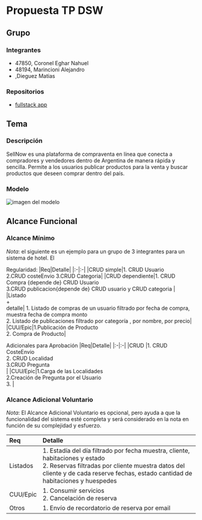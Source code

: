 # Propuesta TP DSW

## Grupo
### Integrantes
* 47850, Coronel Eghar Nahuel
* 48194, Marincioni Alejandro
* ,Dieguez Matias

### Repositorios
* [fullstack app](["link"](https://github.com/eghar2001/tp-desarrollo))


## Tema
### Descripción
SellNow es una plataforma de compraventa en línea que conecta a compradores y vendedores dentro de Argentina de manera rápida y sencilla. Permite a los usuarios publicar productos para la venta y buscar productos que deseen comprar dentro del país.

### Modelo
![imagen del modelo](https://app.diagrams.net/#G1F-wYKdEiRRRPjhs1PMbIXb1Cld1Jq2yr#%7B%22pageId%22%3A%22-QJHrh1hych9j8nOmGhD%22%7D)



## Alcance Funcional 

### Alcance Mínimo

*Nota*: el siguiente es un ejemplo para un grupo de 3 integrantes para un sistema de hotel. El 

Regularidad:
|Req|Detalle|
|:-|:-|
|CRUD simple|1. CRUD Usuario<br>2.CRUD costeEnvio 3.CRUD Categoria|
|CRUD dependiente|1. CRUD Compra {depende de} CRUD Usuario <br>3.CRUD publicacion{depende de} CRUD usuario y CRUD categoria |
|Listado<br>+<br>detalle| 1. Listado de compras  de un usuario filtrado por fecha de compra, muestra fecha de compra monto<br> 2. Listado de publicaciones filtrado por categoría , por nombre, por precio|
|CUU/Epic|1.Publicación de Producto<br>2. Compra de Producto|


Adicionales para Aprobación
|Req|Detalle|
|:-|:-|
|CRUD |1. CRUD CosteEnvio<br>2. CRUD Localidad<br>3.CRUD Pregunta <br>|
|CUU/Epic|1.Carga de las Localidades <br>2.Creación de Pregunta por el Usuario<br>3. |


### Alcance Adicional Voluntario

*Nota*: El Alcance Adicional Voluntario es opcional, pero ayuda a que la funcionalidad del sistema esté completa y será considerado en la nota en función de su complejidad y esfuerzo.

|Req|Detalle|
|:-|:-|
|Listados |1. Estadía del día filtrado por fecha muestra, cliente, habitaciones y estado <br>2. Reservas filtradas por cliente muestra datos del cliente y de cada reserve fechas, estado cantidad de habitaciones y huespedes|
|CUU/Epic|1. Consumir servicios<br>2. Cancelación de reserva|
|Otros|1. Envío de recordatorio de reserva por email|

